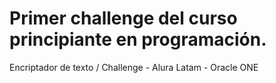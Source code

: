 # Primer challenge del curso principiante en programación.
Encriptador de texto / Challenge - Alura Latam - Oracle ONE
